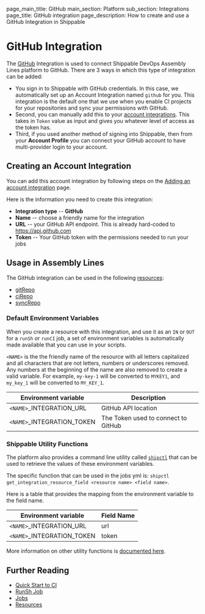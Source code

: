 page_main_title: GitHub
main_section: Platform
sub_section: Integrations
page_title: GitHub integration
page_description: How to create and use a GitHub Integration in Shippable

# GitHub Integration

The [GitHub](https://github.com) Integration is used to connect Shippable DevOps Assembly Lines platform to GitHub. There are 3 ways in which this type of integration can be added:

* You sign in to Shippable with GitHub credentials. In this case, we automatically set up an Account Integration named `github` for you. This integration is the default one that we use when you enable CI projects for your repositories and sync your permissions with GitHub.
* Second, you can manually add this to your [account integrations](/platform/tutorial/integration/howto-crud-integration/). This takes in `Token` value as input and gives you whatever level of access as the token has.
* Third, if you used another method of signing into Shippable, then from your **Account Profile** you can connect your GitHub account to have multi-provider login to your account.

## Creating an Account Integration

You can add this account integration by following steps on the [Adding an account integration](/platform/tutorial/integration/howto-crud-integration/) page.

Here is the information you need to create this integration:

* **Integration type** -- **GitHub**
* **Name** -- choose a friendly name for the integration
* **URL** -- your GitHub API endpoint. This is already hard-coded to https://api.github.com
* **Token** -- Your GitHub token with the permissions needed to run your jobs

## Usage in Assembly Lines

The GitHub integration can be used in the following [resources](/platform/workflow/resource/overview/):

* [gitRepo](/platform/workflow/resource/gitrepo)
* [ciRepo](/platform/workflow/resource/cirepo)
* [syncRepo](/platform/workflow/resource/syncrepo)

### Default Environment Variables
When you create a resource with this integration, and use it as an `IN` or `OUT` for a `runSh` or `runCI` job, a set of environment variables is automatically made available that you can use in your scripts.

`<NAME>` is the the friendly name of the resource with all letters capitalized and all characters that are not letters, numbers or underscores removed. Any numbers at the beginning of the name are also removed to create a valid variable. For example, `my-key-1` will be converted to `MYKEY1`, and `my_key_1` will be converted to `MY_KEY_1`.

| Environment variable						| Description                         |
| ------------- 								|------------------------------------ |
| `<NAME>`\_INTEGRATION\_URL    			| GitHub API location |
| `<NAME>`\_INTEGRATION\_TOKEN			| The Token used to connect to GitHub |

### Shippable Utility Functions
The platform also provides a command line utility called [`shipctl`](/platform/tutorial/workflow/using-shipctl/) that can be used to retrieve the values of these environment variables.

The specific function that can be used in the jobs yml is: `shipctl get_integration_resource_field <resource name> <field name>`.

Here is a table that provides the mapping from the environment variable to the field name.

| Environment variable						| Field Name        |
| ------			 							|----------------- |
| `<NAME>`\_INTEGRATION\_URL    			| url |
| `<NAME>`\_INTEGRATION\_TOKEN			| token |

More information on other utility functions is [documented here](/platform/tutorial/workflow/using-shipctl).

## Further Reading
* [Quick Start to CI](/getting-started/ci-sample)
* [RunSh Job](/platform/workflow/job/runsh)
* [Jobs](/platform/workflow/job/overview)
* [Resources](/platform/workflow/resource/overview)
